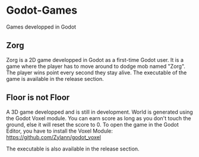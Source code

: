 # Godot-Games
Games developped in Godot
## Zorg
Zorg is a 2D game developped in Godot as a first-time Godot user. 
It is a game where the player has to move around to dodge mob named "Zorg".
The player wins point every second they stay alive.
The executable of the game is available in the release section.
## Floor is not Floor
A 3D game developped and is still in development.
World is generated using the Godot Voxel module.
You can earn score as long as you don't touch the ground, else it will reset the score to 0.
To open the game in the Godot Editor, you have to install the Voxel Module: https://github.com/Zylann/godot_voxel

The executable is also available in the release section.
